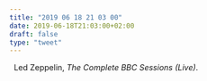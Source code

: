 ```yaml
---
title: "2019 06 18 21 03 00"
date: 2019-06-18T21:03:00+02:00
draft: false
type: "tweet"
---
```

<a href="https://music.apple.com/fr/album/the-complete-bbc-sessions-live/1133358700" type="application/rss+xml" class="iconfont icon-music" title="rss"></a> &nbsp; Led Zeppelin, *The Complete BBC Sessions (Live)*.
